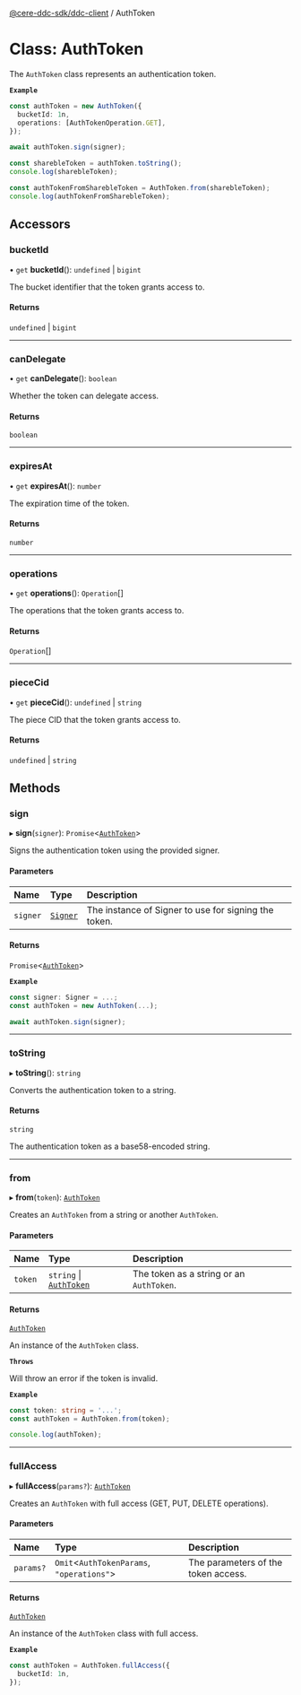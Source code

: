 [@cere-ddc-sdk/ddc-client](../README.md) / AuthToken

# Class: AuthToken

The `AuthToken` class represents an authentication token.

**`Example`**

```typescript
const authToken = new AuthToken({
  bucketId: 1n,
  operations: [AuthTokenOperation.GET],
});

await authToken.sign(signer);

const sharebleToken = authToken.toString();
console.log(sharebleToken);

const authTokenFromSharebleToken = AuthToken.from(sharebleToken);
console.log(authTokenFromSharebleToken);
```

## Accessors

### bucketId

• `get` **bucketId**(): `undefined` \| `bigint`

The bucket identifier that the token grants access to.

#### Returns

`undefined` \| `bigint`

___

### canDelegate

• `get` **canDelegate**(): `boolean`

Whether the token can delegate access.

#### Returns

`boolean`

___

### expiresAt

• `get` **expiresAt**(): `number`

The expiration time of the token.

#### Returns

`number`

___

### operations

• `get` **operations**(): `Operation`[]

The operations that the token grants access to.

#### Returns

`Operation`[]

___

### pieceCid

• `get` **pieceCid**(): `undefined` \| `string`

The piece CID that the token grants access to.

#### Returns

`undefined` \| `string`

## Methods

### sign

▸ **sign**(`signer`): `Promise`\<[`AuthToken`](AuthToken.md)\>

Signs the authentication token using the provided signer.

#### Parameters

| Name | Type | Description |
| :------ | :------ | :------ |
| `signer` | [`Signer`](Signer.md) | The instance of Signer to use for signing the token. |

#### Returns

`Promise`\<[`AuthToken`](AuthToken.md)\>

**`Example`**

```typescript
const signer: Signer = ...;
const authToken = new AuthToken(...);

await authToken.sign(signer);
```

___

### toString

▸ **toString**(): `string`

Converts the authentication token to a string.

#### Returns

`string`

The authentication token as a base58-encoded string.

___

### from

▸ **from**(`token`): [`AuthToken`](AuthToken.md)

Creates an `AuthToken` from a string or another `AuthToken`.

#### Parameters

| Name | Type | Description |
| :------ | :------ | :------ |
| `token` | `string` \| [`AuthToken`](AuthToken.md) | The token as a string or an `AuthToken`. |

#### Returns

[`AuthToken`](AuthToken.md)

An instance of the `AuthToken` class.

**`Throws`**

Will throw an error if the token is invalid.

**`Example`**

```typescript
const token: string = '...';
const authToken = AuthToken.from(token);

console.log(authToken);
```

___

### fullAccess

▸ **fullAccess**(`params?`): [`AuthToken`](AuthToken.md)

Creates an `AuthToken` with full access (GET, PUT, DELETE operations).

#### Parameters

| Name | Type | Description |
| :------ | :------ | :------ |
| `params?` | `Omit`\<`AuthTokenParams`, ``"operations"``\> | The parameters of the token access. |

#### Returns

[`AuthToken`](AuthToken.md)

An instance of the `AuthToken` class with full access.

**`Example`**

```typescript
const authToken = AuthToken.fullAccess({
  bucketId: 1n,
});
```
